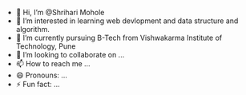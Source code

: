 - 👋 Hi, I’m @Shrihari Mohole
- 👀 I’m interested in learning web devlopment and data structure and algorithm.
- 🌱 I’m currently pursuing B-Tech from Vishwakarma Institute of Technology, Pune
- 💞️ I’m looking to collaborate on ...
- 📫 How to reach me ...
- 😄 Pronouns: ...
- ⚡ Fun fact: ...

<!---
shriharimohole3693/shriharimohole3693 is a ✨ special ✨ repository because its `README.md` (this file) appears on your GitHub profile.
You can click the Preview link to take a look at your changes.
--->
